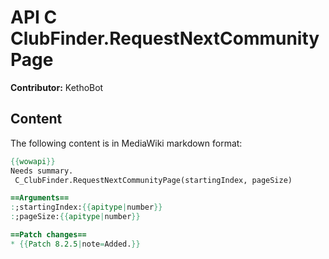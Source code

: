 # API C ClubFinder.RequestNextCommunityPage

**Contributor:** KethoBot

## Content

The following content is in MediaWiki markdown format:

```mediawiki
{{wowapi}}
Needs summary.
 C_ClubFinder.RequestNextCommunityPage(startingIndex, pageSize)

==Arguments==
:;startingIndex:{{apitype|number}}
:;pageSize:{{apitype|number}}

==Patch changes==
* {{Patch 8.2.5|note=Added.}}
```